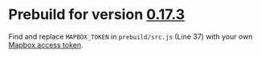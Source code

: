 # Prebuild for version [0.17.3](https://github.com/sgelb/mapline/releases/tag/v0.17.3)

Find and replace `MAPBOX_TOKEN` in `prebuild/src.js` (Line 37)
with your own [Mapbox access token](https://www.mapbox.com/help/create-api-access-token/).
